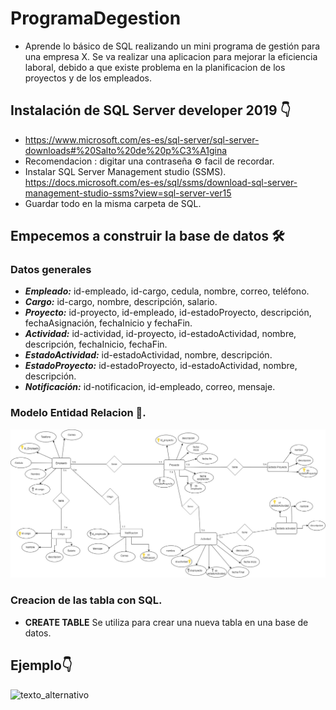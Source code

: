 # ProgramaDegestion

- Aprende lo básico de SQL realizando un mini programa de gestión para una empresa X. 
Se va realizar una aplicacion para mejorar la eficiencia laboral, debido a que existe problema en la planificacion de los proyectos y de los empleados.

## Instalación  de SQL Server developer 2019 👇 

- https://www.microsoft.com/es-es/sql-server/sql-server-downloads#%20Salto%20de%20p%C3%A1gina
- Recomendacion : digitar una contraseña ⚙ facil de recordar. 
- Instalar SQL Server Management studio (SSMS). 
  https://docs.microsoft.com/es-es/sql/ssms/download-sql-server-management-studio-ssms?view=sql-server-ver15
- Guardar todo en la misma carpeta de SQL.

## Empecemos a construir la base de datos 🛠️
### Datos generales 

* **_Empleado:_** id-empleado, id-cargo, cedula, nombre, correo, teléfono.
* **_Cargo:_**  id-cargo, nombre, descripción, salario.
* **_Proyecto:_** id-proyecto, id-empleado, id-estadoProyecto, descripción, fechaAsignación, fechaInicio y fechaFin.
* **_Actividad:_** id-actividad, id-proyecto, id-estadoActividad, nombre, descripción, fechaInicio, fechaFin.
* **_EstadoActividad:_** id-estadoActividad, nombre, descripción.
* **_EstadoProyecto:_** id-estadoProyecto, id-estadoActividad, nombre, descripción.
* **_Notificación:_** id-notificacion, id-empleado, correo, mensaje.


### Modelo Entidad Relacion 📄.

![texto_alternativo](https://github.com/Rinaplata/ProgramaDegestion/blob/main/ModeloEntidadRelacion.jpg?raw=true)

### Creacion de las tabla con SQL.

* **CREATE TABLE** Se utiliza para crear una nueva tabla en una base de datos.

## Ejemplo👇

![texto_alternativo](https://carbon.now.sh/?bg=rgba%28255%2C255%2C255%2C1%29&t=material&wt=none&l=sql&ds=true&dsyoff=20px&dsblur=68px&wc=true&wa=true&pv=56px&ph=56px&ln=false&fl=1&fm=Hack&fs=14px&lh=133%25&si=false&es=2x&wm=false&code=CREATE%2520TABLE%2520EMPLEADO%250A%28%250AID_EMPLEADO%2520NUMERIC%2810%29%2520NOT%2520NULL%252C%2520%250AID_CARGO%2520NUMERIC%2810%29%2520NOT%2520NULL%252C%250ANOMBRE%2520NVARCHAR%2830%29%2520NOT%2520NULL%252C%250ACEDULA%2520NVARCHAR%2810%29%2520NOT%2520NULL%252C%250ATELEFONO%2520NUMERIC%2810%29%2520NOT%2520NULL%252C%250ACORREO%2520NVARCHAR%2830%29%2520NOT%2520NULL%252C%250A%250APRIMARY%2520KEY%28ID_EMPLEADO%29%250A%29)

